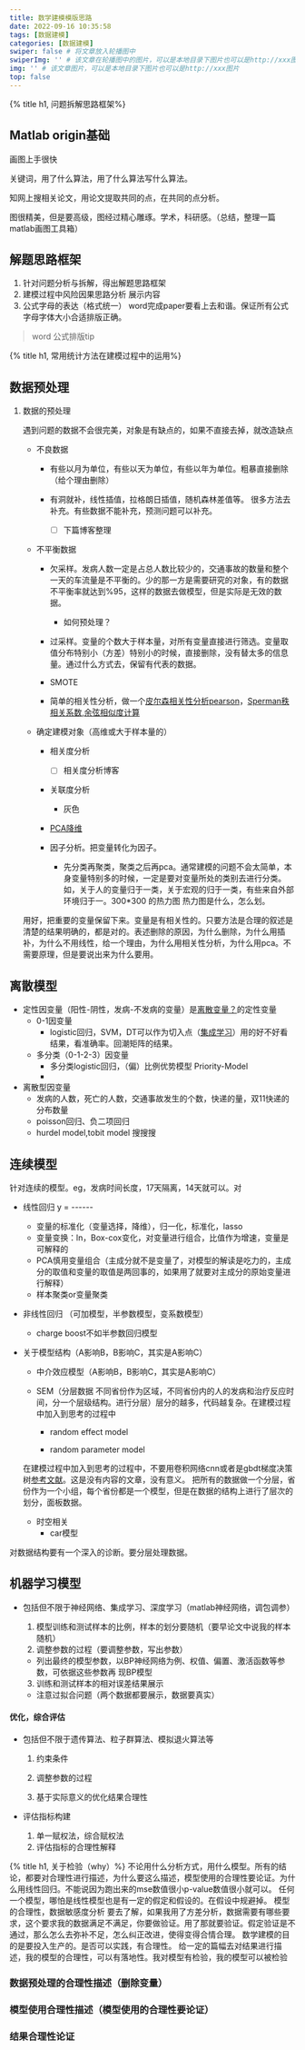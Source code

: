 ```yaml
---
title: 数学建模模版思路
date: 2022-09-16 10:35:58
tags: [数据建模]
categories: [数据建模]
swiper: false # 将文章放入轮播图中
swiperImg: '' # 该文章在轮播图中的图片，可以是本地目录下图片也可以是http://xxx图片
img: '' # 该文章图片，可以是本地目录下图片也可以是http://xxx图片
top: false
---
```


{% title h1, 问题拆解思路框架%}

## Matlab origin基础

画图上手很快

关键词，用了什么算法，用了什么算法写什么算法。

知网上搜相关论文，用论文提取共同的点，在共同的点分析。

图很精美，但是要高级，图经过精心雕琢。学术，科研感。（总结，整理一篇matlab画图工具箱）

## 解题思路框架
1. 针对问题分析与拆解，得出解题思路框架
2. 建模过程中风险因果思路分析
展示内容
3. 公式字母的表达（格式统一）
word完成paper要看上去和谐。保证所有公式字母字体大小合适排版正确。
> word 公式排版tip

{% title h1, 常用统计方法在建模过程中的运用%}
## 数据预处理

1. 数据的预处理

   遇到问题的数据不会很完美，对象是有缺点的，如果不直接去掉，就改造缺点

   - 不良数据

     - 有些以月为单位，有些以天为单位，有些以年为单位。粗暴直接删除（给个理由删除）

     - 有洞就补，线性插值，拉格朗日插值，随机森林差值等。 很多方法去补充。有些数据不能补充，预测问题可以补充。

       - [ ] 下篇博客整理

   - 不平衡数据

     - 欠采样。发病人数一定是占总人数比较少的，交通事故的数量和整个一天的车流量是不平衡的。少的那一方是需要研究的对象，有的数据不平衡率就达到%95，这样的数据去做模型，但是实际是无效的数据。

       - 如何预处理？

     - 过采样。变量的个数大于样本量，对所有变量直接进行筛选。变量取值分布特别小（方差）特别小的时候，直接删除，没有替太多的信息量。通过什么方式去，保留有代表的数据。
     
     - SMOTE 
     
     - 简单的相关性分析，做一个<u>皮尔森相关性分析pearson</u>，<u>Sperman秩相关系数</u>,<u>余弦相似度计算</u>
     
   - 确定建模对象（高维或大于样本量的）

     - 相关度分析

        - [ ] 相关度分析博客

     - 关联度分析
     
       - 灰色
     
     - [PCA降维](https://blog.csdn.net/loser_k/article/details/124454794)
     
     - 因子分析。把变量转化为因子。
     
       - 先分类再聚类，聚类之后再pca。通常建模的问题不会太简单，本身变量特别多的时候，一定是要对变量所处的类别去进行分类。如，关于人的变量归于一类，关于宏观的归于一类，有些来自外部环境归于一。300*300 的热力图 热力图是什么，怎么划。

   用好，把重要的变量保留下来。变量是有相关性的。只要方法是合理的叙述是清楚的结果明确的，都是对的。表述删除的原因，为什么删除，为什么用插补，为什么不用线性，给一个理由，为什么用相关性分析，为什么用pca。不需要原理，但是要说出来为什么要用。



## 离散模型

- 定性因变量（阳性-阴性，发病-不发病的变量）是<u>离散变量？</u>的定性变量
  - 0-1因变量
    - logistic回归，SVM，DT可以作为切入点（[集成学习](https://www.baidu.com/link?url=-b7NhWvmw_zFNd9a1Qnh3UVJRmq93EiyFFAA7qs3PBQ_IJNJQ2BgH5vdn5lX9F-P2UNrpPzlQplGYH7yw-Skm-DcwoHIN1Q3sIB-brQwpQ7&wd=&eqid=9542541300008dba000000066323ec85)）用的好不好看结果，看准确率。回潮矩阵的结果。
  - 多分类（0-1-2-3）因变量
    - 多分类logistic回归，（偏）比例优势模型 Priority-Model 
    - 
- 离散型因变量
  - 发病的人数，死亡的人数，交通事故发生的个数，快递的量，双11快递的分布数量
  - poisson回归、负二项回归
  - hurdel model,tobit model 搜搜搜



## 连续模型
针对连续的模型。eg，发病时间长度，17天隔离，14天就可以。对
- 线性回归 y = ------
  - 变量的标准化（变量选择，降维），归一化，标准化，lasso
  - 变量变换：ln，Box-cox变化，对变量进行组合，比值作为增速，变量是可解释的
  - PCA慎用变量组合（主成分就不是变量了，对模型的解读是吃力的，主成分的取值和变量的取值是两回事的，如果用了就要对主成分的原始变量进行解释）
  - 样本聚类or变量聚类
  
- 非线性回归 （可加模型，半参数模型，变系数模型）
  - charge boost不如半参数回归模型
  
- 关于模型结构（A影响B，B影响C，其实是A影响C）
  - 中介效应模型（A影响B，B影响C，其实是A影响C）
  
  - SEM（分层数据 不同省份作为区域，不同省份内的人的发病和治疗反应时间，分一个层级结构。进行分层）层分的越多，代码越复杂。在建模过程中加入到思考的过程中
  
    - random effect model
  
    - random parameter model
    
  
  在建模过程中加入到思考的过程中，不要用卷积网络cnn或者是gbdt梯度决策树[参考文献](https://blog.csdn.net/beiye_/article/details/123444653?spm=1001.2014.3001.5501)。这是没有内容的文章，没有意义。
  把所有的数据做一个分层，省份作为一个小组，每个省份都是一个模型，但是在数据的结构上进行了层次的划分，面板数据。
  
  - 时空相关
    - car模型 
    

对数据结构要有一个深入的诊断。要分层处理数据。

## 机器学习模型

- 包括但不限于神经网络、集成学习、深度学习（matlab神经网络，调包调参）
  
  1. 模型训练和测试样本的比例，样本的划分要随机（要早论文中说我的样本随机）
  2. 调整参数的过程（要调整参数，写出参数）
  
  - 列出最终的模型参数，以BP神经网络为例、权值、偏置、激活函数等参数，可依据这些参数再
    现BP模型
  3. 训练和测试样本的相对误差结果展示
  - 注意过拟合问题（两个数据都要展示，数据要真实）
 #### 优化，综合评估
- 包括但不限于遗传算法、粒子群算法、模拟退火算法等

  1. 约束条件

  2. 调整参数的过程

  3. 基于实际意义的优化结果合理性

- 评估指标构建

  1. 单一赋权法，综合赋权法
  2. 评估指标的合理性解释

{% title h1, 关于检验（why）%}
不论用什么分析方式，用什么模型。所有的结论，都要对合理性进行描述，为什么要这么描述，模型使用的合理性要论证。为什么用线性回归。不能说因为跑出来的mse数值很小p-value数值很小就可以。
任何一个模型，哪怕是线性模型也是有一定的假定和假设的。在假设中规避掉。
模型的合理性，数据敏感度分析
要去了解，如果我用了方差分析，数据需要有哪些要求，这个要求我的数据满足不满足，你要做验证。用了那就要验证。假定验证是不通过，那么怎么去弥补不足，怎么纠正改进，使得变得合情合理。
数学建模的目的是要投入生产的。是否可以实践，有合理性。
给一定的篇幅去对结果进行描述，我的模型的合理性，可以有落地性。我对模型有检验，我的模型可以被检验



### 数据预处理的合理性描述（删除变量）
### 模型使用合理性描述（模型使用的合理性要论证）
### 结果合理性论证

